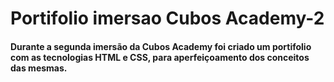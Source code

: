 # Portifolio imersao Cubos Academy-2

#### Durante a segunda imersão da Cubos Academy foi criado um portifolio com as tecnologias HTML e CSS, para aperfeiçoamento dos conceitos das mesmas.
 
